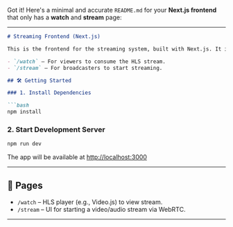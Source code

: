 Got it! Here's a minimal and accurate `README.md` for your **Next.js frontend** that only has a **watch** and **stream** page:

---

````markdown
# Streaming Frontend (Next.js)

This is the frontend for the streaming system, built with Next.js. It includes the following pages:

- `/watch` – For viewers to consume the HLS stream.
- `/stream` – For broadcasters to start streaming.

## 🛠️ Getting Started

### 1. Install Dependencies

```bash
npm install
````

### 2. Start Development Server

```bash
npm run dev
```

The app will be available at [http://localhost:3000](http://localhost:3000)

---

## 📁 Pages

* `/watch` – HLS player (e.g., Video.js) to view stream.
* `/stream` – UI for starting a video/audio stream via WebRTC.

---
